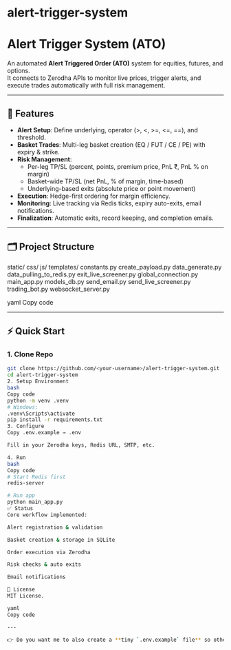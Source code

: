 # alert-trigger-system

# Alert Trigger System (ATO)

An automated **Alert Triggered Order (ATO)** system for equities, futures, and options.  
It connects to Zerodha APIs to monitor live prices, trigger alerts, and execute trades automatically with full risk management.

---

## 🚀 Features
- **Alert Setup**: Define underlying, operator (>, <, >=, <=, ==), and threshold.
- **Basket Trades**: Multi-leg basket creation (EQ / FUT / CE / PE) with expiry & strike.
- **Risk Management**:
  - Per-leg TP/SL (percent, points, premium price, PnL ₹, PnL % on margin)
  - Basket-wide TP/SL (net PnL, % of margin, time-based)
  - Underlying-based exits (absolute price or point movement)
- **Execution**: Hedge-first ordering for margin efficiency.
- **Monitoring**: Live tracking via Redis ticks, expiry auto-exits, email notifications.
- **Finalization**: Automatic exits, record keeping, and completion emails.

---

## 🗂️ Project Structure
static/
css/
js/
templates/
constants.py
create_payload.py
data_generate.py
data_pulling_to_redis.py
exit_live_screener.py
global_connection.py
main_app.py
models_db.py
send_email.py
send_live_screener.py
trading_bot.py
websocket_server.py

yaml
Copy code

---

## ⚡ Quick Start

### 1. Clone Repo
```bash
git clone https://github.com/<your-username>/alert-trigger-system.git
cd alert-trigger-system
2. Setup Environment
bash
Copy code
python -m venv .venv
# Windows:
.venv\Scripts\activate
pip install -r requirements.txt
3. Configure
Copy .env.example → .env

Fill in your Zerodha keys, Redis URL, SMTP, etc.

4. Run
bash
Copy code
# Start Redis first
redis-server

# Run app
python main_app.py
✅ Status
Core workflow implemented:

Alert registration & validation

Basket creation & storage in SQLite

Order execution via Zerodha

Risk checks & auto exits

Email notifications

📜 License
MIT License.

yaml
Copy code

---

👉 Do you want me to also create a **tiny `.env.example` file** so others know what environment variabl
